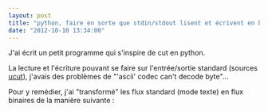 ```yaml
---
layout: post
title: "python, faire en sorte que stdin/stdout lisent et écrivent en binaire"
date: "2012-10-10 13:34:00"
---
```

J'ai écrit un petit programme qui s'inspire de cut en python.

La lecture et l'écriture pouvant se faire sur l'entrée/sortie standard (sources [ucut](https://github.com/jfgiraud/tools/blob/master/ucut)), j'avais des problèmes de "'ascii' codec can't decode byte"...

Pour y remédier, j'ai "transformé" les flux standard (mode texte) en flux binaires de la manière suivante :

<script src="http://pastebin.com/embed_js.php?i=47Nkp7Yj"></script>

<div style="height: 0; overflow: hidden;">python, binary, os, fileno</div>
